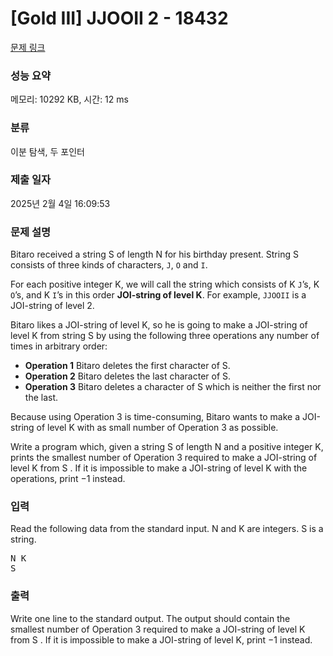 # [Gold III] JJOOII 2 - 18432 

[문제 링크](https://www.acmicpc.net/problem/18432) 

### 성능 요약

메모리: 10292 KB, 시간: 12 ms

### 분류

이분 탐색, 두 포인터

### 제출 일자

2025년 2월 4일 16:09:53

### 문제 설명

<p>Bitaro received a string S of length N for his birthday present. String S consists of three kinds of characters, <code>J</code>, <code>O</code> and <code>I</code>.</p>

<p>For each positive integer K, we will call the string which consists of K <code>J</code>’s, K <code>O</code>’s, and K <code>I</code>’s in this order <strong>JOI-string of level K</strong>. For example, <code>JJOOII</code> is a JOI-string of level 2.</p>

<p>Bitaro likes a JOI-string of level K, so he is going to make a JOI-string of level K from string S by using the following three operations any number of times in arbitrary order:</p>

<ul>
	<li><strong>Operation 1</strong> Bitaro deletes the first character of S.</li>
	<li><strong>Operation 2</strong> Bitaro deletes the last character of S.</li>
	<li><strong>Operation 3</strong> Bitaro deletes a character of S which is neither the first nor the last.</li>
</ul>

<p>Because using Operation 3 is time-consuming, Bitaro wants to make a JOI-string of level K with as small number of Operation 3 as possible.</p>

<p>Write a program which, given a string S of length N and a positive integer K, prints the smallest number of Operation 3 required to make a JOI-string of level K from S . If it is impossible to make a JOI-string of level K with the operations, print −1 instead.</p>

### 입력 

 <p>Read the following data from the standard input. N and K are integers. S is a string.</p>

<pre>N K
S</pre>

### 출력 

 <p>Write one line to the standard output. The output should contain the smallest number of Operation 3 required to make a JOI-string of level K from S . If it is impossible to make a JOI-string of level K, print −1 instead.</p>

